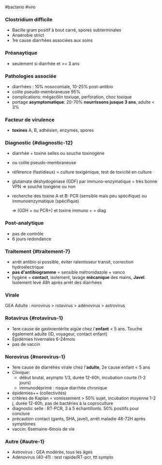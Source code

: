 #bacterio #viro
### Clostridium difficile

-   Bacille gram positif à bout carré, spores subterminales
-   Anaérobie strict
-   1re cause diarrhées associées aux soins

### Préanaytique

-   seulement si diarrhée et \>= 3 ans

### Pathologies associée

-   diarrhées : 10% nosocomiale, 10-25% post-antibio
-   colite pseudo-membraneuse 95%
-   complications: mégacôlin toxiuqe, perforation, choc toxique
-   portage **asymptomatique**: 20-70% **nourrissons jusque 3 ans**,
    adulte \< 3%

### Facteur de virulence

-   **toxines** A, B, adhésien, enzymes, spores

### Diagnostic {#diagnostic-12}

-   diarrhée + toxine selles ou souche toxinogène

-   ou colite pseudo-membraneuse

-   référence (fastidieux) = culture toxigénique, test de toxicité en
    culture

-   glutamate déshydogénase (GDF) par immuno-enzymatique = très bonne
    VPN =\> souche toxigène ou non

-   recherche des toxine A et B: PCR (sensible mais peu spécifique) ou
    immunoenzymatique (spécifique)

    =\> (GDH + ou PCR+) et toxine immuno + = diag

### Post-analytique

-   pas de contrôle
-   6 jours redondance

### Traitement {#traitement-7}

-   arrêt antibio si possible, éviter ralentisseur transit, correction
    hydroélectrique
-   **pas d'antibiogramme** = sensible métronidazole + vanco
-   hygène = **contact**, isolement, lavage **mécanique** des mains,
    **Javel**. Isolement levé 48h après arrêt des diarrhées

### Virale

GEA Adulte : norovirus \> rotavirus \> adénovirus \> astrovirus

### Rotavirus {#rotavirus-1}

-   1ere cause de gastroentérite aigüe chez l\'**enfant** \< 5 ans.
    Touche également adulte (ID, voyageur, contact enfant)
-   Épidémies hivernales 6-24mois
-   pas de vaccin

### Norovirus {#norovirus-1}

-   1ere cause de diarréhes virale chez l\'**adulte**, 2e cause enfant
    \< 5 ans
-   Clinique:
    -   début brutal, asympto 1/3, durée 12-60h, incubation courte (1-2
        jours)
    -   immunodéprimé : risque diarrhée chronique
-   épidémies++ (collectivités)
-   critères de Kaplan = vomissement \> 50% sujet, incubation moyenne
    1-2 j, durée 12-60h, pas de bactéries à la coproculture
-   diagnostic selle : RT-PCR, 3 à 5 échantillonls. 50% positifs pour
    conclure
-   précaution contact (gants, SHA, javel), arrêt maladie 48-72H après
    symptômes
-   vaccin: 6semaine-6mois de vie

### Autre {#autre-1}

-   Astrovirus : GEA modérée, tous les âges
-   Adénovirus (40-41) : test rapide/RT-pcr, ttt sympto
